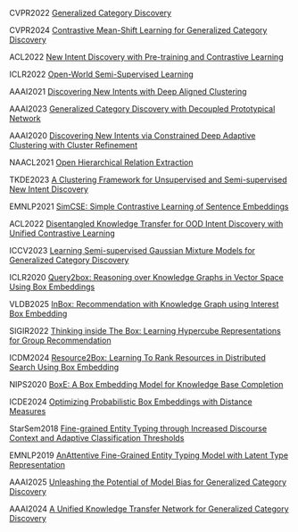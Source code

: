 CVPR2022 [Generalized Category Discovery](https://github.com/sgvaze/generalized-category-discovery)

CVPR2024 [Contrastive Mean-Shift Learning for Generalized Category Discovery](https://github.com/sua-choi/CMS)

ACL2022 [New Intent Discovery with Pre-training and Contrastive Learning](https://github.com/fanolabs/NID_ACLARR2022)

ICLR2022 [Open-World Semi-Supervised Learning](https://github.com/snap-stanford/orca)

AAAI2021 [Discovering New Intents with Deep Aligned Clustering](https://github.com/thuiar/DeepAligned-Clustering)

AAAI2023 [Generalized Category Discovery with Decoupled Prototypical Network](https://github.com/Lackel/DPN)

AAAI2020 [Discovering New Intents via Constrained Deep Adaptive Clustering with Cluster Refinement](https://github.com/thuiar/CDAC-plus)

NAACL2021 [Open Hierarchical Relation Extraction](https://github.com/thunlp/OHRE)

TKDE2023 [A Clustering Framework for Unsupervised and Semi-supervised New Intent Discovery](https://github.com/thuiar/TEXTOIR)

EMNLP2021 [SimCSE: Simple Contrastive Learning of Sentence Embeddings](https://github.com/princeton-nlp/SimCSE)

ACL2022 [Disentangled Knowledge Transfer for OOD Intent Discovery with Unified Contrastive Learning](https://github.com/myt517/DKT/blob/main)

ICCV2023  [Learning Semi-supervised Gaussian Mixture Models for Generalized Category Discovery](https://github.com/DTennant/GPC)

ICLR2020 [Query2box: Reasoning over Knowledge Graphs in Vector Space Using Box Embeddings](https://github.com/hyren/query2box)

VLDB2025 [InBox: Recommendation with Knowledge Graph using Interest Box Embedding](https://github.com/zjukg/InBox)

SIGIR2022 [Thinking inside The Box: Learning Hypercube Representations for Group Recommendation](https://github.com/jinglong0407/CubeRec)

ICDM2024 [Resource2Box: Learning To Rank Resources in Distributed Search Using Box Embedding](https://github.com/uergash1/Resource2Box)

NIPS2020 [BoxE: A Box Embedding Model for Knowledge Base Completion](https://github.com/ralphabb/BoxE)

ICDE2024 [Optimizing Probabilistic Box Embeddings with Distance Measures](https://github.com/LonMeLon/boxplus)

StarSem2018 [Fine-grained Entity Typing through Increased Discourse Context and Adaptive Classification Thresholds](https://github.com/sheng-z/figet)

EMNLP2019 [AnAttentive Fine-Grained Entity Typing Model with Latent Type Representation](https://github.com/limteng-rpi/fet)

AAAI2025 [Unleashing the Potential of Model Bias for Generalized Category Discovery](https://github.com/Lackel/SDC)

AAAI2024 [A Unified Knowledge Transfer Network for Generalized Category Discovery](https://github.com/yibai-shi/KTN)
